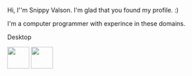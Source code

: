 Hi, I''m Snippy Valson. I'm glad that you found my profile. :)

I'm a computer programmer with experince in these domains.

Desktop 

<img src="https://github.com/dotnet/brand/blob/master/logo/dotnet-logo.svg" width="50" height="50"/>

<img src="https://en.wikipedia.org/wiki/File:C_Sharp_wordmark.svg" width="50" height="50"/>
